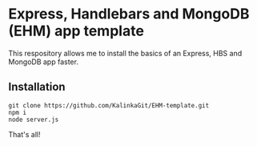 # Express, Handlebars and MongoDB (EHM) app template
This respository allows me to install the basics of an Express, HBS and MongoDB app faster.

## Installation
```
git clone https://github.com/KalinkaGit/EHM-template.git
npm i
node server.js
```
That's all!